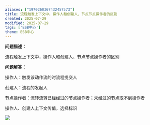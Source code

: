 ```yaml
---
aliases: ["1970260367432457573"]
title: 流程触发上下文中，操作人和创建人、节点节点操作者的区别
created: 2025-07-29
modified: 2025-07-29
tags: ['ESB中心']
theme: ESB中心
---
```


**问题描述：**

流程触发上下文中，操作人和创建人、节点节点操作者的区别

**问题解答：**

操作人：触发该动作流的时流程提交人

创建人：流程的发起人

节点操作者：流转流转已经经过的节点操作者；未经过的节点取不到操作者

操作人、创建人上下文传值，选择标识

![](https://myhelpdoc.oss-cn-heyuan.aliyuncs.com/mdimages/7a78b00cf772d357b6413d275118e15f.jpg)